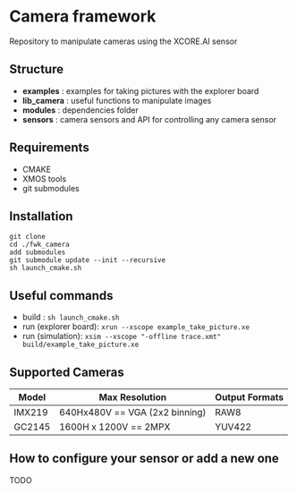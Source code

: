 # Camera framework
Repository to manipulate cameras using the XCORE.AI sensor

## Structure
- **examples**    : examples for taking pictures with the explorer board
- **lib_camera**  : useful functions to manipulate images
- **modules**     : dependencies folder
- **sensors**     : camera sensors and API for controlling any camera sensor

## Requirements
- CMAKE
- XMOS tools
- git submodules 

## Installation
```
git clone 
cd ./fwk_camera
add submodules
git submodule update --init --recursive
sh launch_cmake.sh
```

## Useful commands
- build : ```sh launch_cmake.sh```
- run (explorer board):  ```xrun --xscope example_take_picture.xe```
- run (simulation):  ```xsim --xscope "-offline trace.xmt" build/example_take_picture.xe```

## Supported Cameras

| Model  | Max Resolution | Output Formats
| ------------- | ------------- | ------------- |
| IMX219 | 640Hx480V == VGA (2x2 binning) | RAW8
| GC2145 | 1600H x 1200V == 2MPX | YUV422

## How to configure your sensor or add a new one
TODO
